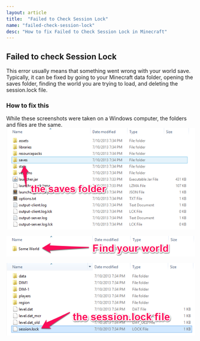 ```yaml
---
layout: article
title:  "Failed to Check Session Lock"
name: "failed-check-session-lock"
desc: "How to fix Failed to Check Session Lock in Minecraft"
---
```


## Failed to check Session Lock
This error usually means that something went wrong with your world save. Typically, it can be fixed by going to your Minecraft data folder, opening the saves folder, finding the world you are trying to load, and deleting the session.lock file.

### How to fix this
While these screenshots were taken on a Windows computer, the folders and files are the same.
![Sessionlock 1](/static/images/help/failed-check-session-lock/sessionlock-1_1.png)

![Sessionlock 2](/static/images/help/failed-check-session-lock/sessionlock-2.png)

![Sessionlock 3](/static/images/help/failed-check-session-lock/sessionlock-3.png)